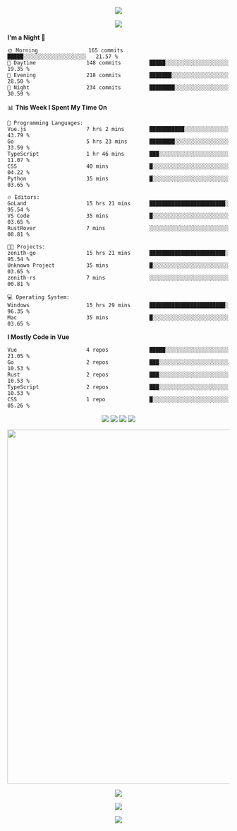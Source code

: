 <!-- https://github.com/kyechan99/capsule-render -->
<p align="center">
<img src="https://capsule-render.vercel.app/api?type=waving&color=timeGradient&height=300&&section=header&text=HELLO%20THERE!&fontSize=90&fontAlign=50&fontAlignY=30&desc=I%20am%20KinLeoapple!&descAlign=50&descSize=30&descAlignY=60&animation=twinkling" />
</p>

<!-- https://github.com/DenverCoder1/readme-typing-svg -->
<p align="center">
<img src="https://readme-typing-svg.demolab.com?font=Orbitron&size=25&pause=1000&center=true&vCenter=true&random=false&width=600&lines=I+am+super+obsessed+with+programming!;Well+...+Maybe+not+..." />
</p>

<!-- https://github.com/anmol098/waka-readme-stats -->
<!--START_SECTION:waka-->
**I'm a Night 🦉** 

```text
🌞 Morning                165 commits         █████░░░░░░░░░░░░░░░░░░░░   21.57 % 
🌆 Daytime                148 commits         █████░░░░░░░░░░░░░░░░░░░░   19.35 % 
🌃 Evening                218 commits         ███████░░░░░░░░░░░░░░░░░░   28.50 % 
🌙 Night                  234 commits         ████████░░░░░░░░░░░░░░░░░   30.59 % 
```


📊 **This Week I Spent My Time On** 

```text
💬 Programming Languages: 
Vue.js                   7 hrs 2 mins        ███████████░░░░░░░░░░░░░░   43.79 % 
Go                       5 hrs 23 mins       ████████░░░░░░░░░░░░░░░░░   33.59 % 
TypeScript               1 hr 46 mins        ███░░░░░░░░░░░░░░░░░░░░░░   11.07 % 
CSS                      40 mins             █░░░░░░░░░░░░░░░░░░░░░░░░   04.22 % 
Python                   35 mins             █░░░░░░░░░░░░░░░░░░░░░░░░   03.65 % 

🔥 Editors: 
GoLand                   15 hrs 21 mins      ████████████████████████░   95.54 % 
VS Code                  35 mins             █░░░░░░░░░░░░░░░░░░░░░░░░   03.65 % 
RustRover                7 mins              ░░░░░░░░░░░░░░░░░░░░░░░░░   00.81 % 

🐱‍💻 Projects: 
zenith-go                15 hrs 21 mins      ████████████████████████░   95.54 % 
Unknown Project          35 mins             █░░░░░░░░░░░░░░░░░░░░░░░░   03.65 % 
zenith-rs                7 mins              ░░░░░░░░░░░░░░░░░░░░░░░░░   00.81 % 

💻 Operating System: 
Windows                  15 hrs 29 mins      ████████████████████████░   96.35 % 
Mac                      35 mins             █░░░░░░░░░░░░░░░░░░░░░░░░   03.65 % 
```

**I Mostly Code in Vue** 

```text
Vue                      4 repos             █████░░░░░░░░░░░░░░░░░░░░   21.05 % 
Go                       2 repos             ███░░░░░░░░░░░░░░░░░░░░░░   10.53 % 
Rust                     2 repos             ███░░░░░░░░░░░░░░░░░░░░░░   10.53 % 
TypeScript               2 repos             ███░░░░░░░░░░░░░░░░░░░░░░   10.53 % 
CSS                      1 repo              █░░░░░░░░░░░░░░░░░░░░░░░░   05.26 % 
```




<!--END_SECTION:waka-->

<!-- https://github.com/badges/shields -->
<p align="center">
<a href="https://github.com/KinLeoapple"><img src="https://img.shields.io/badge/GitHub-KinLeoapple-blue?logo=github" /></a>
<a href="https://space.bilibili.com/77531961"><img src="https://img.shields.io/badge/哔哩哔哩-巷陌雨季-pink?logo=bilibili" /></a>
<img src="https://img.shields.io/badge/QQ-996711203-green?logo=tencentqq" />
<!-- https://github.com/antonkomarev/github-profile-views-counter -->
<img src="https://komarev.com/ghpvc/?username=KinLeoapple&abbreviated=true&color=yellow" />
</p>

<!-- https://github.com/Ashutosh00710/github-readme-activity-graph -->
<p align="center">
  <img width="800" src="https://github-readme-activity-graph.vercel.app/graph?username=Kinleoapple&theme=github-compact&hide_border=true&area=true" />
</p>

<p align="center">
<img align="center" src="https://github-readme-stats.vercel.app/api/top-langs/?username=Kinleoapple&theme=transparent&hide_border=true&layout=donut-vertical&langs_count=6" />
</p>

<p align="center">
  <a href="https://skillicons.dev">
    <img src="https://skillicons.dev/icons?i=electron,flutter,go,html,java,js,kotlin,ktor,mongodb,py,react,vue,spring,sqlite,mysql" />
  </a>
</p>

<!-- https://github.com/kyechan99/capsule-render -->
<p align="center">
<img src="https://capsule-render.vercel.app/api?type=waving&color=timeGradient&height=300&&section=footer&text=THE%20END!&fontSize=90&fontAlign=50&fontAlignY=70&desc=Enjoy%20your%20journey%20of%20coding!&descAlign=50&descSize=30&descAlignY=40&animation=twinkling" />
</p>
